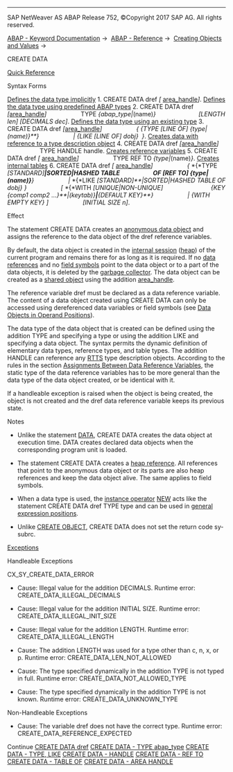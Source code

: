   

* * *

SAP NetWeaver AS ABAP Release 752, ©Copyright 2017 SAP AG. All rights reserved.

[ABAP - Keyword Documentation](javascript:call_link\('abenabap.htm'\)) →  [ABAP - Reference](javascript:call_link\('abenabap_reference.htm'\)) →  [Creating Objects and Values](javascript:call_link\('abencreate_objects.htm'\)) → 

CREATE DATA

[Quick Reference](javascript:call_link\('abapcreate_data_shortref.htm'\))

Syntax Forms

[Defines the data type implicitly](javascript:call_link\('abapcreate_data_implicit.htm'\))
1\. CREATE DATA dref *\[* [area\_handle](javascript:call_link\('abapcreate_data_area_handle.htm'\))*\]*.
[Defines the data type using predefined ABAP types](javascript:call_link\('abapcreate_data_built_in.htm'\))
2\. CREATE DATA dref *\[*[area\_handle](javascript:call_link\('abapcreate_data_area_handle.htm'\))*\]*
                   TYPE *{*abap\_type*|*(name)*}*
                        *\[*LENGTH len*\]* *\[*DECIMALS dec*\]*.
[Defines the data type using an existing type](javascript:call_link\('abapcreate_data_existing.htm'\))
3\. CREATE DATA dref *\[*[area\_handle](javascript:call_link\('abapcreate_data_area_handle.htm'\))*\]*
                   *{* *{*TYPE *\[*LINE OF*\]* *{*type*|*(name)*}**}*
                   *|* *{*LIKE *\[*LINE OF*\]* dobj*}*  *}*.
[Creates data with reference to a type description object](javascript:call_link\('abapcreate_data_handle.htm'\))
4\. CREATE DATA dref *\[*[area\_handle](javascript:call_link\('abapcreate_data_area_handle.htm'\))*\]*
                   TYPE HANDLE handle.
[Creates reference variables](javascript:call_link\('abapcreate_data_reference.htm'\))
5\. CREATE DATA dref *\[* [area\_handle](javascript:call_link\('abapcreate_data_area_handle.htm'\))*\]*
                   TYPE REF TO *{*type*|*(name)*}*.
[Creates internal tables](javascript:call_link\('abapcreate_data_itab.htm'\))
6\. CREATE DATA dref *\[* [area\_handle](javascript:call_link\('abapcreate_data_area_handle.htm'\))*\]*
                   *{* *{*TYPE *\[*STANDARD*\]**|*SORTED*|*HASHED TABLE
                      OF *\[*REF TO*\]* *{*type*|*(name)*}**}*
                   *|* *{*LIKE *\[*STANDARD*\]**|*SORTED*|*HASHED TABLE OF dobj*}* *}*
                   *\[* *{*WITH *\[*UNIQUE*|*NON-UNIQUE*\]*
                           *{*KEY *{*comp1 comp2 ...*}**|*(keytab)*}**|**{*DEFAULT KEY*}**}*
                   *|* *{*WITH EMPTY KEY*}* *\]*
                   *\[*INITIAL SIZE n*\]*.

Effect

The statement CREATE DATA creates an [anonymous data object](javascript:call_link\('abenanonymous_data_object_glosry.htm'\) "Glossary Entry") and assigns the reference to the data object of the dref reference variables.

By default, the data object is created in the [internal session](javascript:call_link\('abeninternal_session_glosry.htm'\) "Glossary Entry") ([heap](javascript:call_link\('abenheap_glosry.htm'\) "Glossary Entry")) of the current program and remains there for as long as it is required. If no [data references](javascript:call_link\('abendata_reference_glosry.htm'\) "Glossary Entry") and no [field symbols](javascript:call_link\('abenfield_symbol_glosry.htm'\) "Glossary Entry") point to the data object or to a part of the data objects, it is deleted by the [garbage collector](javascript:call_link\('abengarbage_collector_glosry.htm'\) "Glossary Entry"). The data object can be created as a [shared object](javascript:call_link\('abenshared_object_glosry.htm'\) "Glossary Entry") using the addition [area\_handle](javascript:call_link\('abapcreate_data_area_handle.htm'\)).

The reference variable dref must be declared as a data reference variable. The content of a data object created using CREATE DATA can only be accessed using dereferenced data variables or field symbols (see [Data Objects in Operand Positions](javascript:call_link\('abenoperands_data_objects.htm'\))).

The data type of the data object that is created can be defined using the addition TYPE and specifying a type or using the addition LIKE and specifying a data object. The syntax permits the dynamic definition of elementary data types, reference types, and table types. The addition HANDLE can reference any [RTTS](javascript:call_link\('abenrtts_glosry.htm'\) "Glossary Entry") type description objects. According to the rules in the section [Assignments Between Data Reference Variables](javascript:call_link\('abenconversion_references_data.htm'\)), the static type of the data reference variables has to be more general than the data type of the data object created, or be identical with it.

If a handleable exception is raised when the object is being created, the object is not created and the dref data reference variable keeps its previous state.

Notes

-   Unlike the statement [DATA](javascript:call_link\('abapdata.htm'\)), CREATE DATA creates the data object at execution time. DATA creates declared data objects when the corresponding program unit is loaded.
    
-   The statement CREATE DATA creates a [heap reference](javascript:call_link\('abenheap_reference_glosry.htm'\) "Glossary Entry"). All references that point to the anonymous data object or its parts are also heap references and keep the data object alive. The same applies to field symbols.
    
-   When a data type is used, the [instance operator](javascript:call_link\('abeninstance_operator_glosry.htm'\) "Glossary Entry") [NEW](javascript:call_link\('abenconstructor_expression_new.htm'\)) acts like the statement CREATE DATA dref TYPE type and can be used in [general expression positions](javascript:call_link\('abengeneral_expr_position_glosry.htm'\) "Glossary Entry").
    
-   Unlike [CREATE OBJECT](javascript:call_link\('abapcreate_object.htm'\)), CREATE DATA does not set the return code sy-subrc.
    

[Exceptions](javascript:call_link\('abenabap_language_exceptions.htm'\))

Handleable Exceptions

CX\_SY\_CREATE\_DATA\_ERROR

-   Cause: Illegal value for the addition DECIMALS.
    Runtime error: CREATE\_DATA\_ILLEGAL\_DECIMALS
    
-   Cause: Illegal value for the addition INITIAL SIZE.
    Runtime error: CREATE\_DATA\_ILLEGAL\_INIT\_SIZE
    
-   Cause: Illegal value for the addition LENGTH.
    Runtime error: CREATE\_DATA\_ILLEGAL\_LENGTH
    
-   Cause: The addition LENGTH was used for a type other than c, n, x, or p.
    Runtime error: CREATE\_DATA\_LEN\_NOT\_ALLOWED
    
-   Cause: The type specified dynamically in the addition TYPE is not typed in full.
    Runtime error: CREATE\_DATA\_NOT\_ALLOWED\_TYPE
    
-   Cause: The type specified dynamically in the addition TYPE is not known.
    Runtime error: CREATE\_DATA\_UNKNOWN\_TYPE
    

Non-Handleable Exceptions

-   Cause: The variable dref does not have the correct type.
    Runtime error: CREATE\_DATA\_REFERENCE\_EXPECTED
    

Continue
[CREATE DATA dref](javascript:call_link\('abapcreate_data_implicit.htm'\))
[CREATE DATA - TYPE abap\_type](javascript:call_link\('abapcreate_data_built_in.htm'\))
[CREATE DATA - TYPE, LIKE](javascript:call_link\('abapcreate_data_existing.htm'\))
[CREATE DATA - HANDLE](javascript:call_link\('abapcreate_data_handle.htm'\))
[CREATE DATA - REF TO](javascript:call_link\('abapcreate_data_reference.htm'\))
[CREATE DATA - TABLE OF](javascript:call_link\('abapcreate_data_itab.htm'\))
[CREATE DATA - AREA HANDLE](javascript:call_link\('abapcreate_data_area_handle.htm'\))